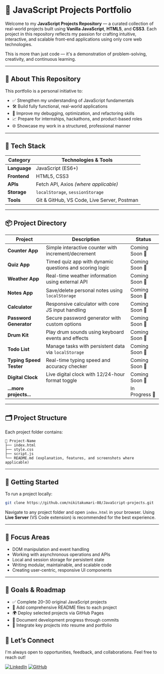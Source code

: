 
# 🚀 JavaScript Projects Portfolio

Welcome to my **JavaScript Projects Repository** — a curated collection of real-world projects built using **Vanilla JavaScript**, **HTML5**, and **CSS3**. Each project in this repository reflects my passion for crafting intuitive, interactive, and scalable front-end applications using only core web technologies.

This is more than just code — it's a demonstration of problem-solving, creativity, and continuous learning.

---

## 🌟 About This Repository

This portfolio is a personal initiative to:

* ✅ Strengthen my understanding of JavaScript fundamentals
* 🛠️ Build fully functional, real-world applications
* 🧠 Improve my debugging, optimization, and refactoring skills
* 📈 Prepare for internships, hackathons, and product-based roles
* 🌐 Showcase my work in a structured, professional manner

---

## 🔧 Tech Stack

| Category     | Technologies & Tools                        |
| ------------ | ------------------------------------------- |
| **Language** | JavaScript (ES6+)                           |
| **Frontend** | HTML5, CSS3                                 |
| **APIs**     | Fetch API, Axios *(where applicable)*       |
| **Storage**  | `localStorage`, `sessionStorage`            |
| **Tools**    | Git & GitHub, VS Code, Live Server, Postman |

---

## 📦 Project Directory

| Project                 | Description                                             | Status         |
| ----------------------- | ------------------------------------------------------- | -------------- |
| **Counter App**         | Simple interactive counter with increment/decrement     | Coming Soon 🔧 |
| **Quiz App**            | Timed quiz app with dynamic questions and scoring logic | Coming Soon 🔧 |
| **Weather App**         | Real-time weather information using external API        | Coming Soon 🔧 |
| **Notes App**           | Save/delete personal notes using `localStorage`         | Coming Soon 🔧 |
| **Calculator**          | Responsive calculator with core JS input handling       | Coming Soon 🔧 |
| **Password Generator**  | Secure password generator with custom options           | Coming Soon 🔧 |
| **Drum Kit**            | Play drum sounds using keyboard events and effects      | Coming Soon 🔧 |
| **Todo List**           | Manage tasks with persistent data via `localStorage`    | Coming Soon 🔧 |
| **Typing Speed Tester** | Real-time typing speed and accuracy checker             | Coming Soon 🔧 |
| **Digital Clock**       | Live digital clock with 12/24-hour format toggle        | Coming Soon 🔧 |
| **...more projects...** |                                                         | In Progress 🔄 |

---

## 🗂️ Project Structure

Each project folder contains:

```
📁 Project-Name
├── index.html
├── style.css
├── script.js
└── README.md (explanation, features, and screenshots where applicable)
```

---

## 🚀 Getting Started

To run a project locally:

```bash
git clone https://github.com/nikitakumari-08/JavaScript-projects.git
```

Navigate to any project folder and open `index.html` in your browser.
Using **Live Server** (VS Code extension) is recommended for the best experience.

---

## 🎯 Focus Areas

* DOM manipulation and event handling
* Working with asynchronous operations and APIs
* Local and session storage for persistent state
* Writing modular, maintainable, and scalable code
* Creating user-centric, responsive UI components

---

## 📌 Goals & Roadmap

* ✅ Complete 20–30 original JavaScript projects
* 📝 Add comprehensive README files to each project
* 🌍 Deploy selected projects via GitHub Pages
* 📢 Document development progress through commits
* 🧳 Integrate key projects into resume and portfolio

## 🤝 Let’s Connect

I'm always open to opportunities, feedback, and collaborations. Feel free to reach out!

[![LinkedIn](https://img.shields.io/badge/LinkedIn-Nikita%20Kumari-blue?style=for-the-badge\&logo=linkedin)](https://www.linkedin.com/in/nikita-kumari-828bb9368?utm_source=share&utm_campaign=share_via&utm_content=profile&utm_medium=android_app)
[![GitHub](https://img.shields.io/badge/GitHub-nikitakumari--08-black?style=for-the-badge\&logo=github)](https://github.com/nikitakumari-08)
